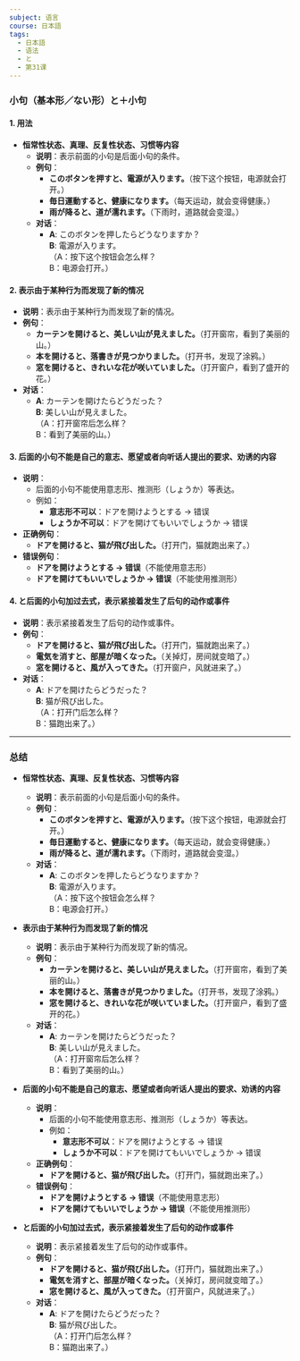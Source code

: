 ```yaml
---
subject: 语言
course: 日本語
tags:
  - 日本語
  - 语法
  - と
  - 第31课
---
```


### 小句（基本形／ない形）と＋小句

#### 1. 用法
- **恒常性状态、真理、反复性状态、习惯等内容**
  - **说明**：表示前面的小句是后面小句的条件。
  - **例句**：
    - **このボタンを押すと、電源が入ります。**（按下这个按钮，电源就会打开。）
    - **毎日運動すると、健康になります。**（每天运动，就会变得健康。）
    - **雨が降ると、道が濡れます。**（下雨时，道路就会变湿。）
  - **对话**：
    - **A**: このボタンを押したらどうなりますか？  
      **B**: 電源が入ります。  
      （A：按下这个按钮会怎么样？  
       B：电源会打开。）

#### 2. 表示由于某种行为而发现了新的情况
- **说明**：表示由于某种行为而发现了新的情况。
- **例句**：
  - **カーテンを開けると、美しい山が見えました。**（打开窗帘，看到了美丽的山。）
  - **本を開けると、落書きが見つかりました。**（打开书，发现了涂鸦。）
  - **窓を開けると、きれいな花が咲いていました。**（打开窗户，看到了盛开的花。）
- **对话**：
  - **A**: カーテンを開けたらどうだった？  
    **B**: 美しい山が見えました。  
    （A：打开窗帘后怎么样？  
     B：看到了美丽的山。）

#### 3. 后面的小句不能是自己的意志、愿望或者向听话人提出的要求、劝诱的内容
- **说明**：
  - 后面的小句不能使用意志形、推测形（しょうか）等表达。
  - 例如：
    - **意志形不可以**：ドアを開けようとする → 错误
    - **しょうか不可以**：ドアを開けてもいいでしょうか → 错误
- **正确例句**：
  - **ドアを開けると、猫が飛び出した。**（打开门，猫就跑出来了。）
- **错误例句**：
  - **ドアを開けようとする → 错误**（不能使用意志形）
  - **ドアを開けてもいいでしょうか → 错误**（不能使用推测形）

#### 4. と后面的小句加过去式，表示紧接着发生了后句的动作或事件
- **说明**：表示紧接着发生了后句的动作或事件。
- **例句**：
  - **ドアを開けると、猫が飛び出した。**（打开门，猫就跑出来了。）
  - **電気を消すと、部屋が暗くなった。**（关掉灯，房间就变暗了。）
  - **窓を開けると、風が入ってきた。**（打开窗户，风就进来了。）
- **对话**：
  - **A**: ドアを開けたらどうだった？  
    **B**: 猫が飛び出した。  
    （A：打开门后怎么样？  
     B：猫跑出来了。）

---

### 总结
- **恒常性状态、真理、反复性状态、习惯等内容**
  - **说明**：表示前面的小句是后面小句的条件。
  - **例句**：
    - **このボタンを押すと、電源が入ります。**（按下这个按钮，电源就会打开。）
    - **毎日運動すると、健康になります。**（每天运动，就会变得健康。）
    - **雨が降ると、道が濡れます。**（下雨时，道路就会变湿。）
  - **对话**：
    - **A**: このボタンを押したらどうなりますか？  
      **B**: 電源が入ります。  
      （A：按下这个按钮会怎么样？  
       B：电源会打开。）

- **表示由于某种行为而发现了新的情况**
  - **说明**：表示由于某种行为而发现了新的情况。
  - **例句**：
    - **カーテンを開けると、美しい山が見えました。**（打开窗帘，看到了美丽的山。）
    - **本を開けると、落書きが見つかりました。**（打开书，发现了涂鸦。）
    - **窓を開けると、きれいな花が咲いていました。**（打开窗户，看到了盛开的花。）
  - **对话**：
    - **A**: カーテンを開けたらどうだった？  
      **B**: 美しい山が見えました。  
      （A：打开窗帘后怎么样？  
       B：看到了美丽的山。）

- **后面的小句不能是自己的意志、愿望或者向听话人提出的要求、劝诱的内容**
  - **说明**：
    - 后面的小句不能使用意志形、推测形（しょうか）等表达。
    - 例如：
      - **意志形不可以**：ドアを開けようとする → 错误
      - **しょうか不可以**：ドアを開けてもいいでしょうか → 错误
  - **正确例句**：
    - **ドアを開けると、猫が飛び出した。**（打开门，猫就跑出来了。）
  - **错误例句**：
    - **ドアを開けようとする → 错误**（不能使用意志形）
    - **ドアを開けてもいいでしょうか → 错误**（不能使用推测形）

- **と后面的小句加过去式，表示紧接着发生了后句的动作或事件**
  - **说明**：表示紧接着发生了后句的动作或事件。
  - **例句**：
    - **ドアを開けると、猫が飛び出した。**（打开门，猫就跑出来了。）
    - **電気を消すと、部屋が暗くなった。**（关掉灯，房间就变暗了。）
    - **窓を開けると、風が入ってきた。**（打开窗户，风就进来了。）
  - **对话**：
    - **A**: ドアを開けたらどうだった？  
      **B**: 猫が飛び出した。  
      （A：打开门后怎么样？  
       B：猫跑出来了。）